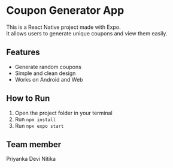 # Coupon Generator App

This is a React Native project made with Expo.  
It allows users to generate unique coupons and view them easily.

## Features
- Generate random coupons  
- Simple and clean design  
- Works on Android and Web  

## How to Run
1. Open the project folder in your terminal  
2. Run `npm install`  
3. Run `npx expo start`  

## Team member
Priyanka Devi
Nitika 
